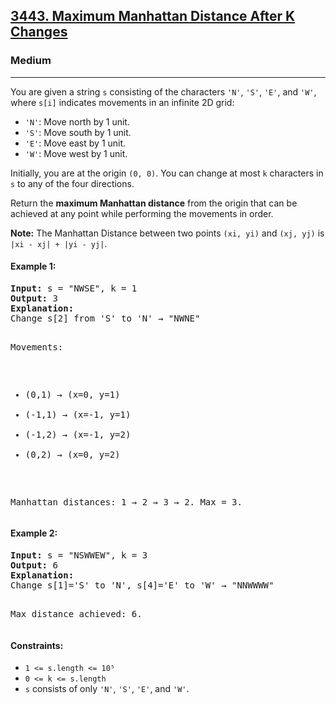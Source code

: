 ### <h2><a href="https://leetcode.com/problems/maximum-manhattan-distance-after-k-changes/">3443. Maximum Manhattan Distance After K Changes</a></h2>  
<h3>Medium</h3>  
<hr>  
<div>  
<p>You are given a string <code>s</code> consisting of the characters <code>'N'</code>, <code>'S'</code>, <code>'E'</code>, and <code>'W'</code>, where <code>s[i]</code> indicates movements in an infinite 2D grid:</p>

<ul>
  <li><code>'N'</code>: Move north by 1 unit.</li>
  <li><code>'S'</code>: Move south by 1 unit.</li>
  <li><code>'E'</code>: Move east by 1 unit.</li>
  <li><code>'W'</code>: Move west by 1 unit.</li>
</ul>

<p>Initially, you are at the origin <code>(0, 0)</code>. You can change at most <code>k</code> characters in <code>s</code> to any of the four directions.</p>

<p>Return the <strong>maximum Manhattan distance</strong> from the origin that can be achieved at any point while performing the movements in order.</p>

<p><b>Note:</b> The Manhattan Distance between two points <code>(xi, yi)</code> and <code>(xj, yj)</code> is <code>|xi - xj| + |yi - yj|</code>.</p>

<h4>Example 1:</h4>
<pre>
<strong>Input:</strong> s = "NWSE", k = 1  
<strong>Output:</strong> 3  
<strong>Explanation:</strong>  
Change s[2] from 'S' to 'N' → "NWNE"

Movements:
- (0,1) → (x=0, y=1)
- (-1,1) → (x=-1, y=1)
- (-1,2) → (x=-1, y=2)
- (0,2) → (x=0, y=2)

Manhattan distances: 1 → 2 → 3 → 2. Max = 3.
</pre>

<h4>Example 2:</h4>
<pre>
<strong>Input:</strong> s = "NSWWEW", k = 3  
<strong>Output:</strong> 6  
<strong>Explanation:</strong>  
Change s[1]='S' to 'N', s[4]='E' to 'W' → "NNWWWW"

Max distance achieved: 6.
</pre>

<h4>Constraints:</h4>
<ul>
  <li><code>1 <= s.length <= 10⁵</code></li>
  <li><code>0 <= k <= s.length</code></li>
  <li><code>s</code> consists of only <code>'N'</code>, <code>'S'</code>, <code>'E'</code>, and <code>'W'</code>.</li>
</ul>
</div>
